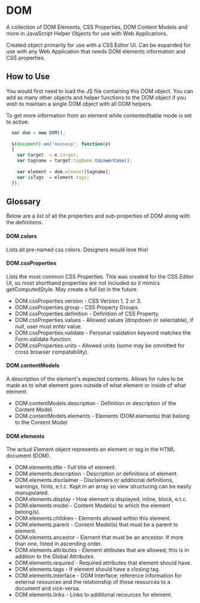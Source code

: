 DOM
===

A collection of DOM Elements, CSS Properties, DOM Content Models and more in JavaScript Helper Objects for use with Web Applications.

Created object primarily for use with a CSS Editor UI. Can be expanded for use with any Web Application that needs DOM elements information and CSS properties.

## How to Use
You would first need to load the JS file containing this DOM object. You can add as many other objects and helper functions to the DOM object if you wish to maintain a single DOM object with all DOM helpers.

To get more information from an element while contenteditable mode is set to active:
```javascript
  var dom = new DOM();
  
  $(document).on('mouseup', function(e)
  {
    var target  = e.target;
    var tagname = target.tagName.toLowerCase();
    
    var element = dom.element[tagname];
    var isTags  = element.tags;
  });
```

## Glossary
Below are a list of all the properties and sub-properties of DOM along with the definitions.

#### DOM.colors
Lists all pre-named css colors. Designers would love this!

#### DOM.cssProperties
Lists the most common CSS Properties. This was created for the CSS Editor UI, so most shorthand properties are not included so it mimics getComputedStyle. May create a full list in the future.
* DOM.cssProperties.version - CSS Version 1, 2 or 3.
* DOM.cssProperties.group - CSS Property Groups.
* DOM.cssProperties.definition - Definition of CSS Property.
* DOM.cssProperties.values - Allowed values (dropdown or selectable), if null, user must enter value.
* DOM.cssProperties.validate - Personal validation keyword matches the Form.validate function.
* DOM.cssProperties.units - Allowed units (some may be ommitted for cross browser compatability).

#### DOM.contentModels
A description of the element's expected contents. Allows for rules to be made as to what element goes outside of what element or inside of what element.
* DOM.contentModels.description - Definition or description of the Content Model.
* DOM.contentModels.elements - Elements (DOM.elements) that belong to the Content Model

#### DOM.elements
The actual Element object represents an element or tag in the HTML document (DOM).
* DOM.elements.title - Full title of element.
* DOM.elements.description - Description or definitions of element.
* DOM.elements.disclaimer - Disclaimers or additional definitions, warnings, hints, e.t.c. Kept in an array so view structuring can be easily manupulated.
* DOM.elements.display - How element is displayed, inline, block, e.t.c.
* DOM.elements.model - Content Model(s) to which the element belong(s).
* DOM.elements.children - Elements allowed within this element.
* DOM.elements.parent - Content Model(s) that must be a parent to element.
* DOM.elements.ancestor - Element that must be an ancestor. If more than one, listed in ascending order.
* DOM.elements.attributes - Element attibutes that are allowed; this is in addition to the Global Attributes.
* DOM.elements.required - Required attributes that element should have.
* DOM.elements.tags - If element should have a closing tag.
* DOM.elements.interface - DOM Interface; reference information for external resources and the relationship of those resources to a document and vice-versa.
* DOM.elements.links - Links to additional recources for element.
